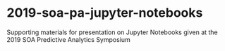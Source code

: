 # 2019-soa-pa-jupyter-notebooks
Supporting materials for presentation on Jupyter Notebooks given at the 2019 SOA Predictive Analytics Symposium

